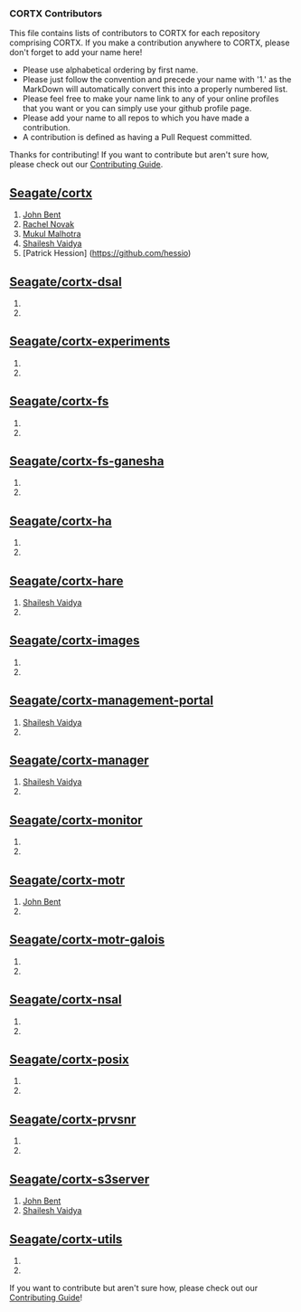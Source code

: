 ### CORTX Contributors

This file contains lists of contributors to CORTX for each repository comprising CORTX.  If you make a contribution anywhere to CORTX, please don't forget to add your name here!
* Please use alphabetical ordering by first name.
* Please just follow the convention and precede your name with '1.' as the MarkDown will automatically convert this into a properly numbered list.
* Please feel free to make your name link to any of your online profiles that you want or you can simply use your github profile page.
* Please add your name to all repos to which you have made a contribution.
* A contribution is defined as having a Pull Request committed.

Thanks for contributing!  If you want to contribute but aren't sure how, please check out our [Contributing Guide](CONTRIBUTING.md).

## [Seagate/cortx](https://github.com/Seagate/cortx/)
1. [John Bent](https://github.com/johnbent)
1. [Rachel Novak](https://github.com/novium258)
1. [Mukul Malhotra](https://github.com/mukul-seagate11)
1. [Shailesh Vaidya](https://github.com/shailesh-vaidya)
1. [Patrick Hession] (https://github.com/hessio)


## [Seagate/cortx-dsal](https://github.com/Seagate/cortx-dsal)
1.
1.

## [Seagate/cortx-experiments](https://github.com/Seagate/cortx-experiments)
1.
1.

## [Seagate/cortx-fs](https://github.com/Seagate/cortx-fs)
1.
1.

## [Seagate/cortx-fs-ganesha](https://github.com/Seagate/cortx-fs-ganesha)
1.
1.

## [Seagate/cortx-ha](https://github.com/Seagate/cortx-ha)
1.
1.

## [Seagate/cortx-hare](https://github.com/Seagate/cortx-hare)
1. [Shailesh Vaidya](https://github.com/shailesh-vaidya)
1.

## [Seagate/cortx-images](https://github.com/Seagate/cortx-images)
1.
1.

## [Seagate/cortx-management-portal](https://github.com/Seagate/cortx-management-portal)
1. [Shailesh Vaidya](https://github.com/shailesh-vaidya)
1.

## [Seagate/cortx-manager](https://github.com/Seagate/cortx-manager)
1. [Shailesh Vaidya](https://github.com/shailesh-vaidya)
1.

## [Seagate/cortx-monitor](https://github.com/Seagate/cortx-monitor)
1.
1.

## [Seagate/cortx-motr](https://github.com/Seagate/cortx-motr)
1. [John Bent](https://github.com/johnbent)
1.

## [Seagate/cortx-motr-galois](https://github.com/Seagate/cortx-motr-galois)
1.
1.

## [Seagate/cortx-nsal](https://github.com/Seagate/cortx-nsal)
1.
1.

## [Seagate/cortx-posix](https://github.com/Seagate/cortx-posix)
1.
1.

## [Seagate/cortx-prvsnr](https://github.com/Seagate/cortx-prvsnr)
1.
1.

## [Seagate/cortx-s3server](https://github.com/Seagate/cortx-s3server)
1. [John Bent](https://github.com/johnbent)
1. [Shailesh Vaidya](https://github.com/shailesh-vaidya)

## [Seagate/cortx-utils](https://github.com/Seagate/cortx-utils)
1.
1.

If you want to contribute but aren't sure how, please check out our [Contributing Guide](CONTRIBUTING.md)!
